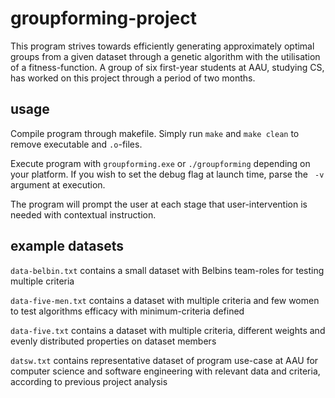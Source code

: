 # groupforming-project
This program strives towards efficiently generating approximately optimal groups from a given dataset through a genetic algorithm with the utilisation of a fitness-function.
A group of six first-year students at AAU, studying CS, has worked on this project through a period of two months.

## usage
Compile program through makefile. Simply run `make` and `make clean` to remove executable and `.o`-files.

Execute program with `groupforming.exe` or `./groupforming` depending on your platform. If you wish to set the debug flag at launch time, parse the ` -v` argument at execution.

The program will prompt the user at each stage that user-intervention is needed with contextual instruction.
## example datasets
`data-belbin.txt` contains a small dataset with Belbins team-roles for testing multiple criteria

`data-five-men.txt` contains a dataset with multiple criteria and few women to test algorithms efficacy with minimum-criteria defined

`data-five.txt` contains a dataset with multiple criteria, different weights and evenly distributed properties on dataset members

`datsw.txt` contains representative dataset of program use-case at AAU for computer science and software engineering with relevant data and criteria, according to previous project analysis
